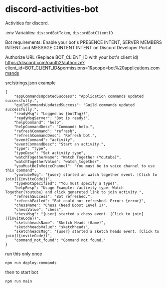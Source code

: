 # discord-activities-bot
Activities for discord.

.env Variables: `discordBotToken`, `discordBotClientID`

Bot requirements:
Enable your bot's PRESENCE INTENT, SERVER MEMBERS INTENT and MESSAGE CONTENT INTENT on Discord Developer Portal

Authorize URL (Replace BOT_CLIENT_ID with your bot's client id)
https://discord.com/oauth2/authorize?client_id=BOT_CLIENT_ID&permissions=1&scope=bot%20applications.commands


src/strings.json example
```
{
    "appCommandsUpdatedSuccess": "Application commands updated successfully.",
    "guildCommandsUpdatedSuccess": "Guild commands updated successfully.",
    "readyMsg": "Logged as {botTag}!",
    "readyMsgServer": "Bot is ready!",
    "helpCommand": "help",
    "helpCommandDesc": "Commands help.",
    "refreshCommand": "refresh",
    "refreshCommandDesc": "Refresh bot.",
    "eventCommand": "activity",
    "eventCommandDesc": "Start an activity.",
    "type": "type",
    "typeDesc": "Set activity type",
    "watchTogetherName": "Watch Together (Youtube)",
    "watchTogetherValue": "watch_together",
    "youMustBeInVoiceChannel": "You must be in voice channel to use this command",
    "youtubeMsg": "{user} started an watch together event. [Click to join]({inviteCode})",
    "typeNotSpecified": "You must specify a type!",
    "helpResp": "Usage Example: /activity type: Watch Together(Youtube) and click genareted link to join activity.",
    "refreshSuccess": "Bot refreshed.",
    "refreshFailed": "Bot could not refreshed. Error: {error}",
    "chessName": "Chess (Need Boost Level 1)",
    "chessValue": "chess",
    "chessMsg": "{user} started a chess event. [Click to join]({inviteCode})",
    "sketchheadsName": "Sketch Heads (Game)",
    "sketchheadsValue": "sketchheads",
    "sketchheadsMsg": "{user} started a sketch heads event. [Click to join]({inviteCode})",
    "command_not_found": "Command not found."
}
```

run this only once
```
npm run deploy-commands
```
then to start bot
```
npm run main
```